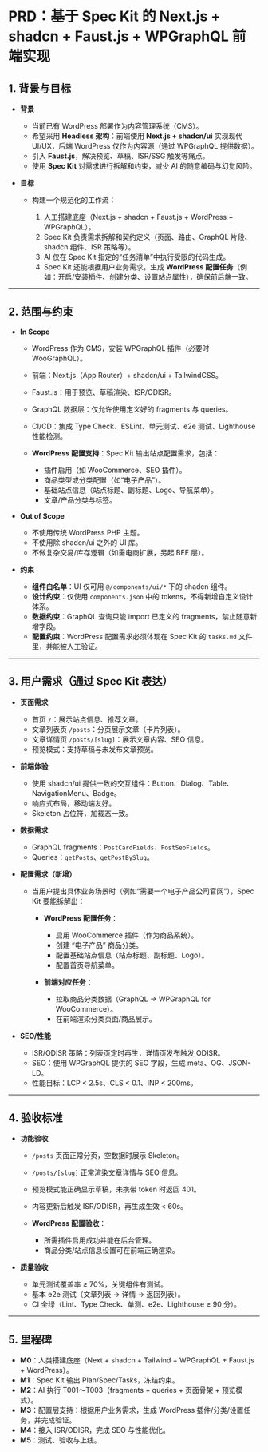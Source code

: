 # PRD：基于 Spec Kit 的 Next.js + shadcn + Faust.js + WPGraphQL 前端实现

## 1. 背景与目标

* **背景**

  * 当前已有 WordPress 部署作为内容管理系统（CMS）。
  * 希望采用 **Headless 架构**：前端使用 **Next.js + shadcn/ui** 实现现代 UI/UX，后端 WordPress 仅作为内容源（通过 WPGraphQL 提供数据）。
  * 引入 **Faust.js**，解决预览、草稿、ISR/SSG 触发等痛点。
  * 使用 **Spec Kit** 对需求进行拆解和约束，减少 AI 的随意编码与幻觉风险。

* **目标**

  * 构建一个规范化的工作流：

    1. 人工搭建底座（Next.js + shadcn + Faust.js + WordPress + WPGraphQL）。
    2. Spec Kit 负责需求拆解和契约定义（页面、路由、GraphQL 片段、shadcn 组件、ISR 策略等）。
    3. AI 仅在 Spec Kit 指定的“任务清单”中执行受限的代码生成。
    4. Spec Kit 还能根据用户业务需求，生成 **WordPress 配置任务**（例如：开启/安装插件、创建分类、设置站点属性），确保前后端一致。

---

## 2. 范围与约束

* **In Scope**

  * WordPress 作为 CMS，安装 WPGraphQL 插件（必要时 WooGraphQL）。
  * 前端：Next.js（App Router）+ shadcn/ui + TailwindCSS。
  * Faust.js：用于预览、草稿渲染、ISR/ODISR。
  * GraphQL 数据层：仅允许使用定义好的 fragments 与 queries。
  * CI/CD：集成 Type Check、ESLint、单元测试、e2e 测试、Lighthouse 性能检测。
  * **WordPress 配置支持**：Spec Kit 输出站点配置需求，包括：

    * 插件启用（如 WooCommerce、SEO 插件）。
    * 商品类型或分类配置（如“电子产品”）。
    * 基础站点信息（站点标题、副标题、Logo、导航菜单）。
    * 文章/产品分类与标签。

* **Out of Scope**

  * 不使用传统 WordPress PHP 主题。
  * 不使用除 shadcn/ui 之外的 UI 库。
  * 不做复杂交易/库存逻辑（如需电商扩展，另起 BFF 层）。

* **约束**

  * **组件白名单**：UI 仅可用 `@/components/ui/*` 下的 shadcn 组件。
  * **设计约束**：仅使用 `components.json` 中的 tokens，不得新增自定义设计体系。
  * **数据约束**：GraphQL 查询只能 import 已定义的 fragments，禁止随意新增字段。
  * **配置约束**：WordPress 配置需求必须体现在 Spec Kit 的 `tasks.md` 文件里，并能被人工验证。

---

## 3. 用户需求（通过 Spec Kit 表达）

* **页面需求**

  * 首页 `/`：展示站点信息、推荐文章。
  * 文章列表页 `/posts`：分页展示文章（卡片列表）。
  * 文章详情页 `/posts/[slug]`：展示文章内容、SEO 信息。
  * 预览模式：支持草稿与未发布文章预览。

* **前端体验**

  * 使用 shadcn/ui 提供一致的交互组件：Button、Dialog、Table、NavigationMenu、Badge。
  * 响应式布局，移动端友好。
  * Skeleton 占位符，加载态一致。

* **数据需求**

  * GraphQL fragments：`PostCardFields`、`PostSeoFields`。
  * Queries：`getPosts`、`getPostBySlug`。

* **配置需求（新增）**

  * 当用户提出具体业务场景时（例如“需要一个电子产品公司官网”），Spec Kit 要能拆解出：

    * **WordPress 配置任务**：

      * 启用 WooCommerce 插件（作为商品系统）。
      * 创建 “电子产品” 商品分类。
      * 配置基础站点信息（站点标题、副标题、Logo）。
      * 配置首页导航菜单。
    * **前端对应任务**：

      * 拉取商品分类数据（GraphQL → WPGraphQL for WooCommerce）。
      * 在前端渲染分类页面/商品展示。

* **SEO/性能**

  * ISR/ODISR 策略：列表页定时再生，详情页发布触发 ODISR。
  * SEO：使用 WPGraphQL 提供的 SEO 字段，生成 meta、OG、JSON-LD。
  * 性能目标：LCP < 2.5s、CLS < 0.1、INP < 200ms。

---

## 4. 验收标准

* **功能验收**

  * `/posts` 页面正常分页，空数据时展示 Skeleton。
  * `/posts/[slug]` 正常渲染文章详情与 SEO 信息。
  * 预览模式能正确显示草稿，未携带 token 时返回 401。
  * 内容更新后触发 ISR/ODISR，再生成生效 < 60s。
  * **WordPress 配置验收**：

    * 所需插件启用成功并能在后台管理。
    * 商品分类/站点信息设置可在前端正确渲染。

* **质量验收**

  * 单元测试覆盖率 ≥ 70%，关键组件有测试。
  * 基本 e2e 测试（文章列表 → 详情 → 返回列表）。
  * CI 全绿（Lint、Type Check、单测、e2e、Lighthouse ≥ 90 分）。

---

## 5. 里程碑

* **M0**：人类搭建底座（Next + shadcn + Tailwind + WPGraphQL + Faust.js + WordPress）。
* **M1**：Spec Kit 输出 Plan/Spec/Tasks，冻结约束。
* **M2**：AI 执行 T001～T003（fragments + queries + 页面骨架 + 预览模式）。
* **M3**：配置层支持：根据用户业务需求，生成 WordPress 插件/分类/设置任务，并完成验证。
* **M4**：接入 ISR/ODISR，完成 SEO 与性能优化。
* **M5**：测试、验收与上线。
